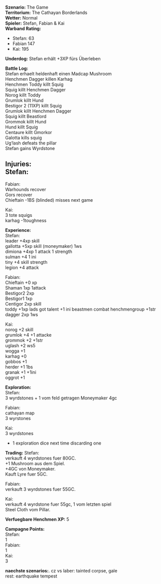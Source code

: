 **Szenario:** The Game  
**Territorium:** The Cathayan Borderlands  
**Wetter:** Normal  
**Spieler:** Stefan, Fabian & Kai  
**Warband Rating:**  
 - Stefan: 63  
 - Fabian 147
 - Kai: 195

**Underdog:** Stefan erhält +3XP fürs Überleben  
 
**Battle Log:**  
 Stefan erhaelt heldenhaft einen Madcap Mushroom  
Henchmen Dagger killen Karhag  
Henchmen Toddy killt Squig  
Squig killt Henchmen Dagger  
Norog killt Toddy  
Grumlok killt Hund  
Bestigor 2 (11XP) killt Squig  
Grumlok killt Henchmen Dagger  
Squig killt Beastlord  
Grommok killt Hund  
Hund killt Squig  
Centaure killt Gmorkor  
Galotta kills squig  
Ug‘lash defeats the pillar  
Stefan gains Wyrdstone  

**Injuries:**  
Stefan:  
-

Fabian:  
Warhounds recover  
Gors recover  
Chieftain -1BS (blinded) misses next game  

Kai:  
3 tote squigs   
karhag -1toughness  

**Experience:**  
Stefan:  
leader +4xp skill  
gallotta +5xp skill (moneymaker) 1ws  
dimiona +4xp 1 attack 1 strength  
sulman +4  1 ini  
tiny +4 skill strength  
legion +4 attack  

Fabian:  
Chieftain +0 xp  
Shaman 1xp 1attack  
Bestigor2  2xp  
Bestigor1 1xp  
Centigor 2xp skill  
toddy +1xp lads got talent +1 ini beastmen combat henchmengroup +1str   
dagger 2xp 1ws  

Kai:  
norog +2 skill  
grumlok +4 +1 attacke  
grommok +2 +1str  
uglash +2 ws5  
wogga +1  
karhag +0  
gobbos +1  
herder +1 1bs  
granak +1 +1ini  
oggrot +1  

**Exploration:**  
Stefan:  
3 wyrdstones + 1 vom feld getragen 
Moneymaker 4gc  

Fabian:  
cathayan map  
3 wyrstones  

Kai:  
3 wyrdstones  
+ 1 exploration dice next time discarding one  
 
**Trading:**
Stefan:  
verkauft 4 wyrdstones fuer 80GC.  
+1 Mushroom aus dem Spiel.  
+4GC von Moneymaker.  
Kauft Lyre fuer 5GC.  

Fabian:  
verkauft 3 wyrdstones fuer 55GC.  

Kai:  
verkauft 4 wyrdstone fuer 55gc, 1 vom letzten spiel  
Steel Cloth vom Pillar.  

**Verfuegbare Henchmen XP:** 5  

**Campagne Points:**  
Stefan:  
1  
Fabian:  
1  
Kai:  
3  

**naechste szenarios:**. 
cz vs laber:  tainted corpse, gale    
rest: earthquake tempest  
